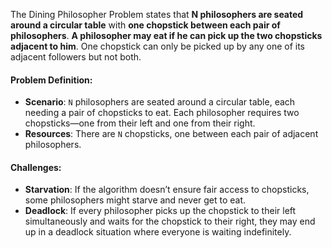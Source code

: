 
The Dining Philosopher Problem states that **N philosophers are seated around a circular table** with **one chopstick between each pair of philosophers**. **A philosopher may eat if he can pick up the two chopsticks adjacent to him**. One chopstick can only be picked up by any one of its adjacent followers but not both.

#### Problem Definition:
- **Scenario**: `N` philosophers are seated around a circular table, each needing a pair of chopsticks to eat. Each philosopher requires two chopsticks—one from their left and one from their right.
- **Resources**: There are `N` chopsticks, one between each pair of adjacent philosophers.

#### Challenges:
- **Starvation**: If the algorithm doesn’t ensure fair access to chopsticks, some philosophers might starve and never get to eat.
- **Deadlock**: If every philosopher picks up the chopstick to their left simultaneously and waits for the chopstick to their right, they may end up in a deadlock situation where everyone is waiting indefinitely.


